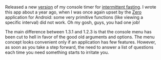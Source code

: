 ﻿Released a new [version](https://github.com/vkostyanetsky/Fastimer/releases/tag/v1.3.1) of my console timer for [intermittent fasting](https://en.wikipedia.org/wiki/Intermittent_fasting). I wrote this app about a year ago, when I was once again upset by the [Zero](https://www.zerolongevity.com/) application for Android: some very primitive functions (like viewing a specific interval) did not work. Oh my gosh, guys, you had one job!

The main difference between 1.3.1 and 1.2.3 is that the console menu has been cut to hell in favor of the good old arguments and options. The menu concept looks convenient only if an application has few features. However, as soon as you take a step forward, the need to answer a list of questions each time you need something starts to irritate you.